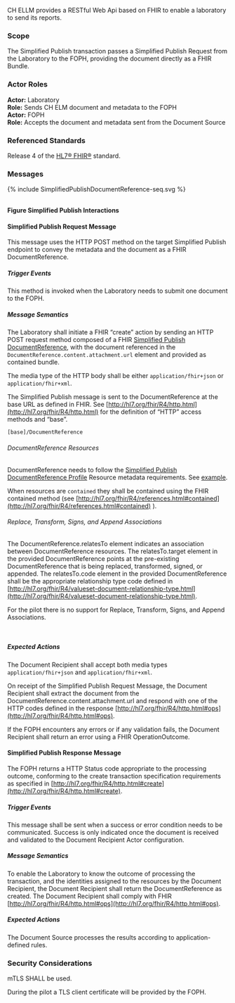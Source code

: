 CH ELLM provides a RESTful Web Api based on FHIR to enable a laboratory to send its reports. 

### Scope
The Simplified Publish transaction passes a Simplified Publish Request from the Laboratory to the FOPH, providing the document directly as a FHIR Bundle.

### Actor Roles
**Actor:** Laboratory   
**Role:** Sends CH ELM document and metadata to the FOPH   
**Actor:** FOPH   
**Role:** Accepts the document and metadata sent from the Document Source  

### Referenced Standards
Release 4 of the [HL7® FHIR®](https://www.hl7.org/fhir/index.html) standard.

### Messages

<div>{% include SimplifiedPublishDocumentReference-seq.svg %}</div>

<br clear="all">

**Figure Simplified Publish Interactions**

#### Simplified Publish Request Message
This message uses the HTTP POST method on the target Simplified Publish endpoint to convey the metadata and the document as a FHIR DocumentReference.

##### Trigger Events

This method is invoked when the Laboratory needs to submit one document to the FOPH. 

##### Message Semantics

The Laboratory shall initiate a FHIR “create” action by sending an HTTP POST request method composed of a FHIR [Simplified Publish DocumentReference](StructureDefinition-SimplifiedPublishDocumentReference.html), with the document referenced in the `DocumentReference.content.attachment.url` element and provided as contained bundle. 

The media type of the HTTP body shall be either `application/fhir+json` or `application/fhir+xml`.

The Simplified Publish message is sent to the DocumentReference at the base URL as defined in FHIR. See [http://hl7.org/fhir/R4/http.html](http://hl7.org/fhir/R4/http.html) for the definition of “HTTP” access methods and “base”.

```
[base]/DocumentReference
```

###### DocumentReference Resources

DocumentReference needs to follow the [Simplified Publish DocumentReference Profile](StructureDefinition-SimplifiedPublishDocumentReference.html) Resource metadata requirements. See [example](DocumentReference-1-DocumentReference.json.html).

When resources are `contained` they shall be contained using the FHIR contained method (see [http://hl7.org/fhir/R4/references.html#contained](http://hl7.org/fhir/R4/references.html#contained) ).


###### Replace, Transform, Signs, and Append Associations

The DocumentReference.relatesTo element indicates an association between DocumentReference resources. The relatesTo.target element in the provided DocumentReference points at the pre-existing DocumentReference that is being replaced, transformed, signed, or appended. The relatesTo.code element in the provided DocumentReference shall be the appropriate relationship type code defined in [http://hl7.org/fhir/R4/valueset-document-relationship-type.html](http://hl7.org/fhir/R4/valueset-document-relationship-type.html). 

<div markdown="5" class="dragon">
For the pilot there is no support for Replace, Transform, Signs, and Append Associations.
</div>
<p>&nbsp;</p>


##### Expected Actions

The Document Recipient shall accept both media types `application/fhir+json` and `application/fhir+xml`.

On receipt of the Simplified Publish Request Message, the Document Recipient shall extract the document from the DocumentReference.content.attachment.url and respond with one of the HTTP codes defined in the response [http://hl7.org/fhir/R4/http.html#ops](http://hl7.org/fhir/R4/http.html#ops). 


If the FOPH encounters any errors or if any validation fails, the Document Recipient shall return an error using a FHIR OperationOutcome.


#### Simplified Publish Response Message

The FOPH returns a HTTP Status code appropriate to the processing outcome, conforming to the create transaction specification requirements as specified in [http://hl7.org/fhir/R4/http.html#create](http://hl7.org/fhir/R4/http.html#create). 

##### Trigger Events

This message shall be sent when a success or error condition needs to be communicated. Success is only indicated once the document is received and validated to the Document Recipient Actor configuration. 

##### Message Semantics

To enable the Laboratory to know the outcome of processing the transaction, and the identities assigned to the resources by the Document Recipient, the Document Recipient shall return the DocumentReference as created. The Document Recipient shall comply with FHIR [http://hl7.org/fhir/R4/http.html#ops](http://hl7.org/fhir/R4/http.html#ops). 

##### Expected Actions

The Document Source processes the results according to application-defined rules.	

### Security Considerations

mTLS SHALL be used.
<div markdown="5" class="dragon">
During the pilot a TLS client certificate will be provided by the FOPH.
</div>
<p>&nbsp;</p>
